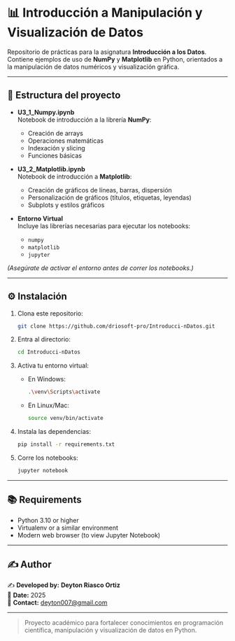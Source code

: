 # 📊 Introducción a Manipulación y Visualización de Datos

Repositorio de prácticas para la asignatura **Introducción a los Datos**.  
Contiene ejemplos de uso de **NumPy** y **Matplotlib** en Python, orientados a la manipulación de datos numéricos y visualización gráfica.

---

## 📁 Estructura del proyecto

- **U3_1_Numpy.ipynb**  
  Notebook de introducción a la librería **NumPy**:
  - Creación de arrays
  - Operaciones matemáticas
  - Indexación y slicing
  - Funciones básicas

- **U3_2_Matplotlib.ipynb**  
  Notebook de introducción a **Matplotlib**:
  - Creación de gráficos de líneas, barras, dispersión
  - Personalización de gráficos (títulos, etiquetas, leyendas)
  - Subplots y estilos gráficos

- **Entorno Virtual**  
  Incluye las librerías necesarias para ejecutar los notebooks:
  - `numpy`
  - `matplotlib`
  - `jupyter`

*(Asegúrate de activar el entorno antes de correr los notebooks.)*

---

## ⚙️ Instalación

1. Clona este repositorio:
   ```bash
   git clone https://github.com/driosoft-pro/Introducci-nDatos.git
   ```
2. Entra al directorio:
   ```bash
   cd Introducci-nDatos
   ```
3. Activa tu entorno virtual:
   - En Windows:
     ```bash
     .\venv\Scripts\activate
     ```
   - En Linux/Mac:
     ```bash
     source venv/bin/activate
     ```

4. Instala las dependencias:
   ```bash
   pip install -r requirements.txt
   ```

5. Corre los notebooks:
   ```bash
   jupyter notebook
   ```

---
## 📚 Requirements

- Python 3.10 or higher  
- Virtualenv or a similar environment  
- Modern web browser (to view Jupyter Notebook)  

---

## ✍️ Author

✍️ **Developed by:** **Deyton Riasco Ortiz**  
📅 **Date:** 2025  
📧 **Contact:** [deyton007@gmail.com](mailto:deyton007@gmail.com)  

---

> Proyecto académico para fortalecer conocimientos en programación científica, manipulación y visualización de datos en Python.